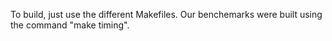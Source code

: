 To build, just use the different Makefiles.
Our benchemarks were built using the command "make timing".
